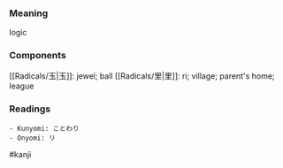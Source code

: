 ### Meaning

logic

### Components

[[Radicals/玉|玉]]: jewel; ball [[Radicals/里|里]]: ri; village; parent's home; league

### Readings

```
- Kunyomi: ことわり
- Onyomi: リ
```

#kanji